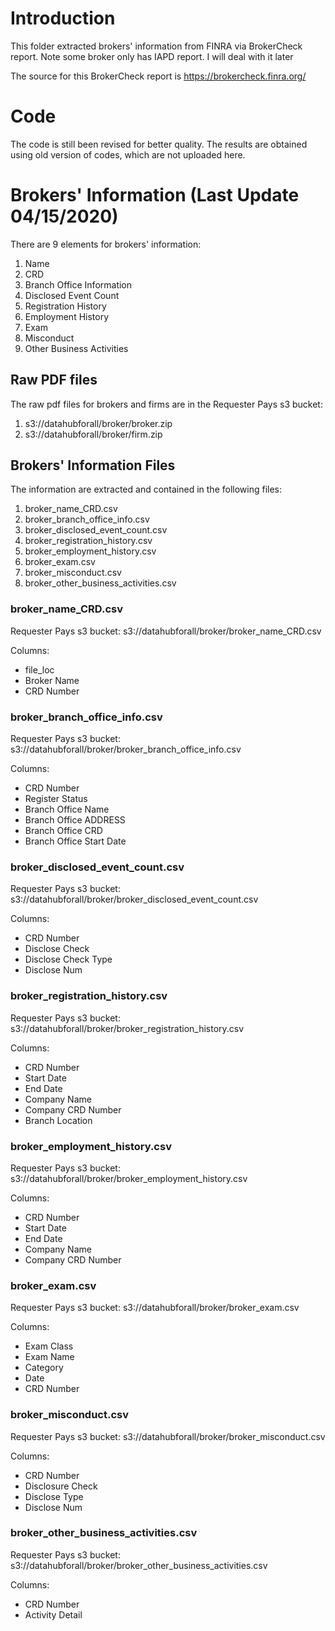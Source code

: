 # Introduction

This folder extracted brokers' information from FINRA via BrokerCheck report. Note some broker only has IAPD report. I will deal with it later

The source for this BrokerCheck report is https://brokercheck.finra.org/

# Code

The code is still been revised for better quality. The results are obtained using old version of codes, which are not uploaded here.

# Brokers' Information (Last Update 04/15/2020)

There are 9 elements for brokers' information:

1. Name
2. CRD
3. Branch Office Information
4. Disclosed Event Count
5. Registration History
6. Employment History
7. Exam
8. Misconduct
9. Other Business Activities

## Raw PDF files

The raw pdf files for brokers and firms are in the Requester Pays s3 bucket:
1. s3://datahubforall/broker/broker.zip
2. s3://datahubforall/broker/firm.zip


## Brokers' Information Files

The information are extracted and contained in the following files:

1. broker_name_CRD.csv
2. broker_branch_office_info.csv
3. broker_disclosed_event_count.csv
4. broker_registration_history.csv
5. broker_employment_history.csv
6. broker_exam.csv
7. broker_misconduct.csv
8. broker_other_business_activities.csv

### broker_name_CRD.csv

Requester Pays s3 bucket: s3://datahubforall/broker/broker_name_CRD.csv

Columns:
* file_loc
* Broker Name
* CRD Number

### broker_branch_office_info.csv

Requester Pays s3 bucket: s3://datahubforall/broker/broker_branch_office_info.csv

Columns:
* CRD Number
* Register Status
* Branch Office Name
* Branch Office ADDRESS
* Branch Office CRD
* Branch Office Start Date

### broker_disclosed_event_count.csv

Requester Pays s3 bucket: s3://datahubforall/broker/broker_disclosed_event_count.csv

Columns:
* CRD Number
* Disclose Check
* Disclose Check Type
* Disclose Num

### broker_registration_history.csv

Requester Pays s3 bucket: s3://datahubforall/broker/broker_registration_history.csv

Columns:
* CRD Number
* Start Date
* End Date
* Company Name
* Company CRD Number
* Branch Location

### broker_employment_history.csv

Requester Pays s3 bucket: s3://datahubforall/broker/broker_employment_history.csv

Columns:
* CRD Number
* Start Date
* End Date
* Company Name
* Company CRD Number

### broker_exam.csv

Requester Pays s3 bucket: s3://datahubforall/broker/broker_exam.csv

Columns:
* Exam Class
* Exam Name
* Category
* Date
* CRD Number

### broker_misconduct.csv

Requester Pays s3 bucket: s3://datahubforall/broker/broker_misconduct.csv

Columns:
* CRD Number
* Disclosure Check
* Disclose Type
* Disclose Num

### broker_other_business_activities.csv

Requester Pays s3 bucket: s3://datahubforall/broker/broker_other_business_activities.csv

Columns:
* CRD Number
* Activity Detail


